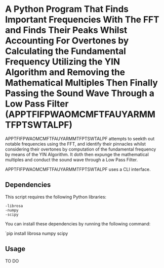 # A Python Program That Finds Important Frequencies With The FFT and Finds Their Peaks Whilst Accounting For Overtones by Calculating the Fundamental Frequency Utilizing the YIN Algorithm and Removing the Mathematical Multiples Then Finally Passing the Sound Wave Through a Low Pass Filter (APPTFIFPWAOMCMFTFAUYARMMTFPTSWTALPF)

APPTFIFPWAOMCMFTFAUYARMMTFPTSWTALPF attempts to seekth out notable frequencies using the FFT, and identify their pinnacles whilst considering their overtones by computation of the fundamental frequency by means of the YIN Algorithm. It doth then expunge the mathematical multiples and conduct the sound wave through a Low Pass Filter.

APPTFIFPWAOMCMFTFAUYARMMTFPTSWTALPF uses a CLI interface.

## Dependencies

This script requires the following Python libraries:

    -librosa
    -numpy
    -scipy

You can install these dependencies by running the following command:

  `pip install librosa numpy scipy
  
## Usage
  
TO DO
